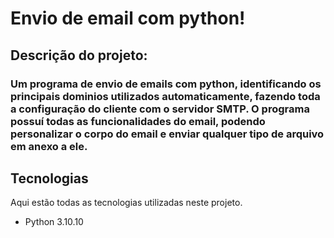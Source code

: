 # Envio de email com python!



## Descrição do projeto:
### Um programa de envio de emails com python, identificando os principais dominios utilizados automaticamente, fazendo toda a configuração do cliente com o servidor SMTP. O programa possuí todas as funcionalidades do email, podendo personalizar o corpo do email e enviar qualquer tipo de arquivo em anexo a ele.


## Tecnologias

Aqui estão todas as tecnologias utilizadas neste projeto.

- Python 3.10.10

